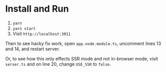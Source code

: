 # Install and Run

1. `yarn`
2. `yarn start`
3. Visit `http://localhost:3011`

Then to see hacky fix work, open `app.node.module.ts`, uncomment lines 13 and 14, and restart server.

Or, to see how this only effects SSR mode and not in-browser mode, visit `server.ts` and on line 20, change `USE_SSR` to `false`.
